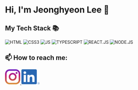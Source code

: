 # Hi, I'm Jeonghyeon Lee 👋

<!--
**JHyeon0915/JHyeon0915** is a ✨ _special_ ✨ repository because its `README.md` (this file) appears on your GitHub profile.

Here are some ideas to get you started:

- 🔭 I’m currently working on ...
- 🌱 I’m currently learning ...
- 👯 I’m looking to collaborate on ...
- 🤔 I’m looking for help with ...
- 💬 Ask me about ...

- 😄 Pronouns: ...
- ⚡ Fun fact: ...
-->

<h2>My Tech Stack 📚</h2>

![HTML](https://img.shields.io/badge/-HTML-red?style=for-the-badge)
![CSS3](https://img.shields.io/badge/-CSS3-3399FF?style=for-the-badge)
![JS](https://img.shields.io/badge/-JAVASCRIPT-FFCE5A?style=for-the-badge&logoColor=white)
![TYPESCRIPT](https://img.shields.io/badge/-TYPESCRIPT-blue?style=for-the-badge)
![REACT.JS](https://img.shields.io/badge/-REACT.JS-yellow?style=for-the-badge)
![NODE.JS](https://img.shields.io/badge/-NODE.JS-006633?style=for-the-badge)

<h2> 📫 How to reach me: </h2>

<a href="https://www.instagram.com/j.hyeon915/">
  <img src="https://github.com/JHyeon0915/JHyeon0915/blob/main/images/instagramicon.svg?raw=true" alt="Instagram icon" width="50" height="50">
</a>
<a href="http://linkedin.com/in/lee-jeonghyeon-777599245">
  <img src="https://github.com/JHyeon0915/JHyeon0915/blob/main/images/linkedinicon.png?raw=true" alt="IG" width="60" height="50">
</a>
